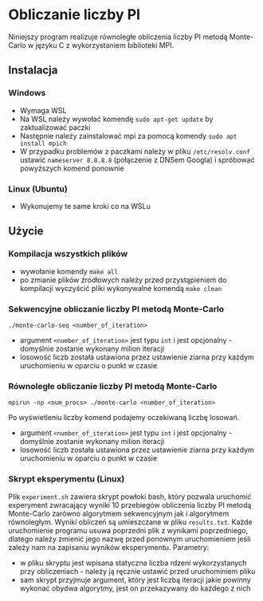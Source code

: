 # Obliczanie liczby PI

Niniejszy program realizuje równoległe obliczenia liczby PI metodą Monte-Carlo w języku C z wykorzystaniem biblioteki MPI.

## Instalacja

### Windows
- Wymaga WSL
- Na WSL należy wywołać komendę `sudo apt-get update` by zaktualizować paczki
- Następnie należy zainstalować mpi za pomocą komendy `sudo apt install mpich`
- W przypadku problemów z paczkami należy w pliku `/etc/resolv.conf` ustawić `nameserver 8.8.8.8` (połączenie z DNSem Googla) i spróbować powyższych komend ponownie

### Linux (Ubuntu)
- Wykonujemy te same kroki co na WSLu

## Użycie

### Kompilacja wszystkich plików
- wywołanie komendy `make all`
- po zmianie plików źródłowych należy przed przystąpieniem do kompilacji wyczyścić pliki wykonywalne komendą `make clean`

### Sekwencyjne obliczanie liczby PI metodą Monte-Carlo

```
./monte-carlo-seq <number_of_iteration>
```

- argument `<number_of_iteration>` jest typu `int` i jest opcjonalny - domyślnie zostanie wykonany milion iteracji
- losowość liczb została ustawiona przez ustawienie ziarna przy każdym uruchomieniu w oparciu o punkt w czasie

### Równoległe obliczanie liczby PI metodą Monte-Carlo

```
mpirun -np <num_procs> ./monte-carlo <number_of_iteration>
```

Po wyświetleniu liczby komend podajemy oczekiwaną liczbę losowań.
- argument `<number_of_iteration>` jest typu `int` i jest opcjonalny - domyślnie zostanie wykonany milion iteracji
- losowość liczb została ustawiona przez ustawienie ziarna przy każdym uruchomieniu w oparciu o punkt w czasie

### Skrypt eksperymentu (Linux)
Plik `experiment.sh` zawiera skrypt powłoki bash, który pozwala uruchomić experyment zwracający wyniki 10 przebiegów obliczenia liczby PI metodą Monte-Carlo zarówno algorytmem sekwencyjnym jak i algorytmem równoległym. Wyniki obliczeń są umieszczane w pliku `results.txt`. Każde uruchomienie programu usuwa poprzedni plik z wynikami poprzedniego, dlatego należy zmienić jego nazwę przed ponownym uruchomieniem jeśli zależy nam na zapisaniu wyników eksperymentu. Parametry:
- w pliku skryptu jest wpisana statyczna liczba rdzeni wykorzystanych przy obliczeniach - należy ją ręcznie ustawić przed uruchominiem pliku
- sam skrypt przyjmuje argument, który jest liczbą iteracji jakie powinny wykonać obydwa algorytmy, jest on przekazywany do każdego z nich                            


